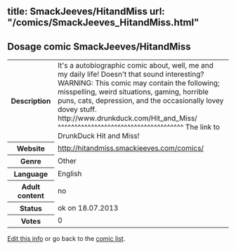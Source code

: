 title: SmackJeeves/HitandMiss
url: "/comics/SmackJeeves_HitandMiss.html"
---
Dosage comic SmackJeeves/HitandMiss
-----------------------------------------

<p id="msg"></p>
<script type="text/javascript">
if (window.location.search === '?edit_info_mail=sent_ok') {
  var elem = document.getElementById("msg");
  elem.innerHTML = 'Edited information sucessfully sent for review, which is usually done daily. Thanks!';
  elem.className = 'ok';
}
</script>
<table class="comicinfo">
<tr>
<th>Description</th><td>It's a autobiographic comic about, well, me and my daily life! Doesn't that sound interesting? WARNING: This comic may contain the following; misspelling, weird situations, gaming, horrible puns, cats, depression, and the occasionally lovey dovey stuff. http://www.drunkduck.com/Hit_and_Miss/ ^^^^^^^^^^^^^^^^^^^^^^^^^^^^^^^^^^^^^^ The link to DrunkDuck Hit and Miss!</td>
</tr>
<tr>
<th>Website</th><td><a href="http://hitandmiss.smackjeeves.com/comics/">http://hitandmiss.smackjeeves.com/comics/</a></td>
</tr>
<tr>
<th>Genre</th><td>Other</td>
</tr>
<tr>
<th>Language</th><td>English</td>
</tr>
<tr>
<th>Adult content</th><td>no</td>
</tr>
<tr>
<th>Status</th><td>ok on 18.07.2013</td>
</tr>
<tr>
<th>Votes</th><td>0</td>
</tr>
</table>

[Edit this info](SmackJeeves_HitandMiss_edit.html) or go back to the [comic list](../comic-index.html).

